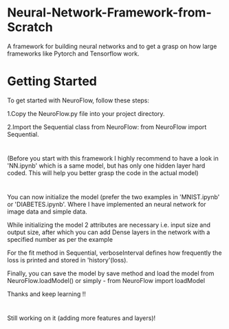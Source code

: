 # Neural-Network-Framework-from-Scratch
 A framework for building neural networks and to get a grasp on how large frameworks like Pytorch and Tensorflow work.

# Getting Started
To get started with NeuroFlow, follow these steps:

1.Copy the NeuroFlow.py file into your project directory.

2.Import the Sequential class from NeuroFlow: from NeuroFlow import Sequential.
#  
(Before you start with this framework I highly recommend to have a look in 'NN.ipynb' which is a same model, but has only one hidden layer hard coded. This will help you better grasp the code in the actual model)
#  
You can now initialize the model (prefer the two examples in 'MNIST.ipynb' or 'DIABETES.ipynb'. Where I have implemented an neural network for image data and simple data.

While initializing the model 2 attributes are necessary i.e. input size and output size, after which you can add Dense layers in the network with a specified number as per the example

For the fit method in Sequential, verboseInterval defines how frequently the loss is printed and stored in 'history'(loss).

Finally, you can save the model by save method and load the model from NeuroFlow.loadModel() or simply - from NeuroFlow import loadModel

Thanks and keep learning !!



#   
Still working on it (adding more features and layers)!
#  
